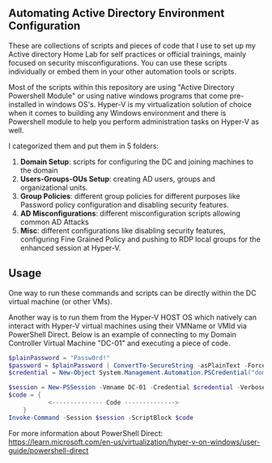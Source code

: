 ## Automating Active Directory Environment Configuration

These are collections of scripts and pieces of code that I use to set up my Active directory Home Lab for self practices or official trainings, mainly focused on security misconfigurations.
You can use these scripts individually or embed them in your other automation tools or scripts.

Most of the scripts within this repository are using "Active Directory Powershell Module" or using native windows programs that come pre-installed in windows OS's.
Hyper-V is my virtualization solution of choice when it comes to building any Windows environment and there is Powershell module to help you perform administration tasks on Hyper-V as well.

I categorized them and put them in 5 folders:
1. **Domain Setup**: scripts for configuring the DC and joining machines to the domain
2. **Users-Groups-OUs Setup**: creating AD users, groups and organizational units.
3. **Group Policies**: different group policies for different purposes like Password policy configuration and disabling security features.
4. **AD Misconfigurations**: different misconfiguration scripts allowing common AD Attacks
5. **Misc**: different configurations like disabling security features, configuring Fine Grained Policy and pushing to RDP local groups for the enhanced session at Hyper-V.

## Usage
One way to run these commands and scripts can be directly within the DC virtual machine (or other VMs).

Another way is to run them from the Hyper-V HOST OS which natively can interact with Hyper-V virtual machines using their VMName or VMId via PowerShell Direct. Below is an example of connecting to my Domain Controller Virtual Machine "DC-01" and executing a piece of code.

```powershell
$plainPassword = "Passw0rd!"
$password = $plainPassword | ConvertTo-SecureString -asPlainText -Force
$credential = New-Object System.Management.Automation.PSCredential("domain\administrator", $password)

$session = New-PSSession -Vmname DC-01 -Credential $credential -Verbose
$code = {
	       <-------------- Code -------------->
	}
Invoke-Command -Session $session -ScriptBlock $code
```
For more information about PowerShell Direct: https://learn.microsoft.com/en-us/virtualization/hyper-v-on-windows/user-guide/powershell-direct

